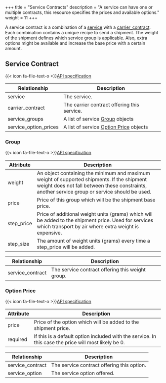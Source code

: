 +++
title = "Service Contracts"
description = "A service can have one or multiple contracts, this resource specifies the prices and available options."
weight = 11
+++

A service contract is a combination of a [service](/api/resources/services/) with a [carrier_contract](/api/resources/carrier-contracts/). Each combination contains a unique recipe to send a shipment. The weight of the shipment defines which service group is applicable. Also, extra options might be available and increase the base price with a certain amount.

## Service Contract

{{< icon fa-file-text-o >}}[API specification](https://docs.myparcel.com/api-specification#/ServiceContracts)

Relationship          | Description
--------------------- | -----------
service               | The service.
carrier_contract      | The carrier contract offering this service.
service_groups        | A list of service [Group](/api/resources/service-contracts/#group) objects
service_option_prices | A list of service [Option Price](/api/resources/service-contracts/#option-price) objects

### Group

{{< icon fa-file-text-o >}}[API specification](https://docs.myparcel.com/api-specification#/ServiceGroups)

Attribute  | Description
---------- | -----------
weight     | An object containing the minimum and maximum weight of supported shipments. If the shipment weight does not fall between these constraints, another service group or service should be used.
price      | Price of this group which will be the shipment base price.
step_price | Price of additional weight units (grams) which will be added to the shipment price. Used for services which transport by air where extra weight is expensive.
step_size  | The amount of weight units (grams) every time a step_price will be added.

Relationship     | Description
---------------- | -----------
service_contract | The service contract offering this weight group.

### Option Price

{{< icon fa-file-text-o >}}[API specification](https://docs.myparcel.com/api-specification#/ServiceOptionPrices)

Attribute | Description
--------- | -----------
price     | Price of the option which will be added to the shipment price.
required  | If this is a default option included with the service. In this case the price will most likely be 0.

Relationship     | Description
---------------- | -----------
service_contract | The service contract offering this option.
service_option   | The service option offered.
